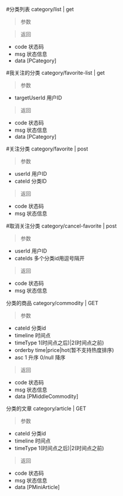 #分类列表
category/list | get
> 参数  

> 返回  
* code 状态码
* msg 状态信息
* data [PCategory]

#我关注的分类
category/favorite-list | get
> 参数  
* targetUserId 用户ID

> 返回  
* code 状态码
* msg 状态信息
* data [PCategory]

#关注分类
category/favorite | post
> 参数  
* userId 用户ID
* cateId 分类ID

> 返回  
* code 状态码
* msg 状态信息

#取消关注分类
category/cancel-favorite | post
> 参数  
* userId 用户ID
* cateIds 多个分类id用逗号隔开

> 返回  
* code 状态码
* msg 状态信息

分类的商品
category/commodity | GET
> 参数  
* cateId 分类id
* timeline 时间点
* timeType 1(时间点之后)|2(时间点之前)
* orderby time|price|hot(暂不支持热度排序)
* asc 1 升序 0/null 降序

> 返回  
* code 状态码
* msg 状态信息
* data [PMiddleCommodity]

分类的文章
category/article | GET
> 参数  
* cateId 分类id
* timeline 时间点
* timeType 1(时间点之后)|2(时间点之前)

> 返回  
* code 状态码
* msg 状态信息
* data [PMiniArticle]
